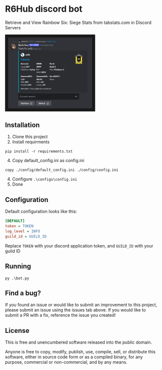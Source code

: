 # R6Hub discord bot

Retrieve and View Rainbow Six: Siege Stats from tabstats.com in Discord Servers

<img src="preview.png" alt="He's champ now... How much time has passed..." width="275.666" height="231.666" border="10" />

## Installation

1. Clone this project
2. Install requirments 
```pwsh
pip install -r requirements.txt
```
4. Copy default_config.ini as config.ini
```pwsh
copy ./config/default_config.ini ./config/config.ini
```
4. Configure `.\configs\config.ini`
5. Done

## Configuration

Default configuration looks like this:

```ini
[DEFAULT]
token = TOKEN
log_level = INFO
guild_id = GUILD_ID
```

Replace `TOKEN` with your discord application token, and `GUILD_ID` with your guild ID


## Running

```pwsh
py .\bot.py
```

## Find a bug?

If you found an issue or would like to submit an improvement to this project, please submit an issue using the issues tab above. If you would like to submit a PR with a fix, reference the issue you created!

## License

This is free and unencumbered software released into the public domain.

Anyone is free to copy, modify, publish, use, compile, sell, or distribute this software, either in source code form or as a compiled binary, for any purpose, commercial or non-commercial, and by any means.